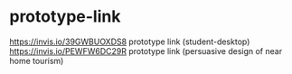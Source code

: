 # prototype-link
https://invis.io/39GWBUOXDS8   prototype link (student-desktop)
https://invis.io/PEWFW6DC29R     prototype link  (persuasive design of near home tourism)
